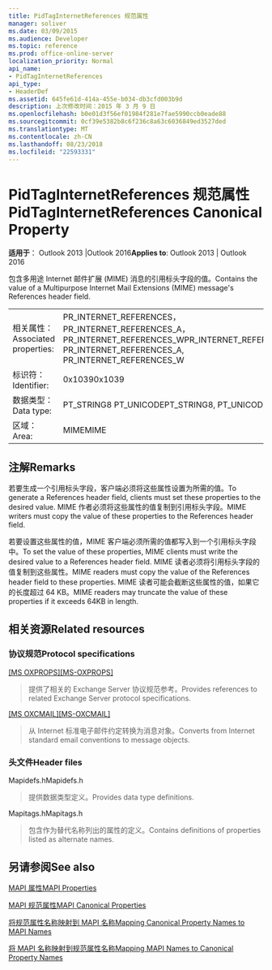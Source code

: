 ```yaml
---
title: PidTagInternetReferences 规范属性
manager: soliver
ms.date: 03/09/2015
ms.audience: Developer
ms.topic: reference
ms.prod: office-online-server
localization_priority: Normal
api_name:
- PidTagInternetReferences
api_type:
- HeaderDef
ms.assetid: 645fe61d-414a-455e-b034-db3cfd003b9d
description: 上次修改时间：2015 年 3 月 9 日
ms.openlocfilehash: b0e01d3f56ef01984f281e7fae5990ccb0eade88
ms.sourcegitcommit: 0cf39e5382b8c6f236c8a63c6036849ed3527ded
ms.translationtype: MT
ms.contentlocale: zh-CN
ms.lasthandoff: 08/23/2018
ms.locfileid: "22593331"
---
```

# <a name="pidtaginternetreferences-canonical-property"></a><span data-ttu-id="3965b-103">PidTagInternetReferences 规范属性</span><span class="sxs-lookup"><span data-stu-id="3965b-103">PidTagInternetReferences Canonical Property</span></span>

  
  
<span data-ttu-id="3965b-104">**适用于**： Outlook 2013 |Outlook 2016</span><span class="sxs-lookup"><span data-stu-id="3965b-104">**Applies to**: Outlook 2013 | Outlook 2016</span></span> 
  
<span data-ttu-id="3965b-105">包含多用途 Internet 邮件扩展 (MIME) 消息的引用标头字段的值。</span><span class="sxs-lookup"><span data-stu-id="3965b-105">Contains the value of a Multipurpose Internet Mail Extensions (MIME) message's References header field.</span></span>
  
|||
|:-----|:-----|
|<span data-ttu-id="3965b-106">相关属性：</span><span class="sxs-lookup"><span data-stu-id="3965b-106">Associated properties:</span></span>  <br/> |<span data-ttu-id="3965b-107">PR_INTERNET_REFERENCES，PR_INTERNET_REFERENCES_A，PR_INTERNET_REFERENCES_W</span><span class="sxs-lookup"><span data-stu-id="3965b-107">PR_INTERNET_REFERENCES, PR_INTERNET_REFERENCES_A, PR_INTERNET_REFERENCES_W</span></span>  <br/> |
|<span data-ttu-id="3965b-108">标识符：</span><span class="sxs-lookup"><span data-stu-id="3965b-108">Identifier:</span></span>  <br/> |<span data-ttu-id="3965b-109">0x1039</span><span class="sxs-lookup"><span data-stu-id="3965b-109">0x1039</span></span>  <br/> |
|<span data-ttu-id="3965b-110">数据类型：</span><span class="sxs-lookup"><span data-stu-id="3965b-110">Data type:</span></span>  <br/> |<span data-ttu-id="3965b-111">PT_STRING8 PT_UNICODE</span><span class="sxs-lookup"><span data-stu-id="3965b-111">PT_STRING8, PT_UNICODE</span></span>  <br/> |
|<span data-ttu-id="3965b-112">区域：</span><span class="sxs-lookup"><span data-stu-id="3965b-112">Area:</span></span>  <br/> |<span data-ttu-id="3965b-113">MIME</span><span class="sxs-lookup"><span data-stu-id="3965b-113">MIME</span></span>  <br/> |
   
## <a name="remarks"></a><span data-ttu-id="3965b-114">注解</span><span class="sxs-lookup"><span data-stu-id="3965b-114">Remarks</span></span>

<span data-ttu-id="3965b-115">若要生成一个引用标头字段，客户端必须将这些属性设置为所需的值。</span><span class="sxs-lookup"><span data-stu-id="3965b-115">To generate a References header field, clients must set these properties to the desired value.</span></span> <span data-ttu-id="3965b-116">MIME 作者必须将这些属性的值复制到引用标头字段。</span><span class="sxs-lookup"><span data-stu-id="3965b-116">MIME writers must copy the value of these properties to the References header field.</span></span>
  
<span data-ttu-id="3965b-117">若要设置这些属性的值，MIME 客户端必须所需的值都写入到一个引用标头字段中。</span><span class="sxs-lookup"><span data-stu-id="3965b-117">To set the value of these properties, MIME clients must write the desired value to a References header field.</span></span> <span data-ttu-id="3965b-118">MIME 读者必须将引用标头字段的值复制到这些属性。</span><span class="sxs-lookup"><span data-stu-id="3965b-118">MIME readers must copy the value of the References header field to these properties.</span></span> <span data-ttu-id="3965b-119">MIME 读者可能会截断这些属性的值，如果它的长度超过 64 KB。</span><span class="sxs-lookup"><span data-stu-id="3965b-119">MIME readers may truncate the value of these properties if it exceeds 64KB in length.</span></span>
  
## <a name="related-resources"></a><span data-ttu-id="3965b-120">相关资源</span><span class="sxs-lookup"><span data-stu-id="3965b-120">Related resources</span></span>

### <a name="protocol-specifications"></a><span data-ttu-id="3965b-121">协议规范</span><span class="sxs-lookup"><span data-stu-id="3965b-121">Protocol specifications</span></span>

<span data-ttu-id="3965b-122">[[MS OXPROPS]](http://msdn.microsoft.com/library/f6ab1613-aefe-447d-a49c-18217230b148%28Office.15%29.aspx)</span><span class="sxs-lookup"><span data-stu-id="3965b-122">[[MS-OXPROPS]](http://msdn.microsoft.com/library/f6ab1613-aefe-447d-a49c-18217230b148%28Office.15%29.aspx)</span></span>
  
> <span data-ttu-id="3965b-123">提供了相关的 Exchange Server 协议规范参考。</span><span class="sxs-lookup"><span data-stu-id="3965b-123">Provides references to related Exchange Server protocol specifications.</span></span>
    
<span data-ttu-id="3965b-124">[[MS OXCMAIL]](http://msdn.microsoft.com/library/b60d48db-183f-4bf5-a908-f584e62cb2d4%28Office.15%29.aspx)</span><span class="sxs-lookup"><span data-stu-id="3965b-124">[[MS-OXCMAIL]](http://msdn.microsoft.com/library/b60d48db-183f-4bf5-a908-f584e62cb2d4%28Office.15%29.aspx)</span></span>
  
> <span data-ttu-id="3965b-125">从 Internet 标准电子邮件约定转换为消息对象。</span><span class="sxs-lookup"><span data-stu-id="3965b-125">Converts from Internet standard email conventions to message objects.</span></span>
    
### <a name="header-files"></a><span data-ttu-id="3965b-126">头文件</span><span class="sxs-lookup"><span data-stu-id="3965b-126">Header files</span></span>

<span data-ttu-id="3965b-127">Mapidefs.h</span><span class="sxs-lookup"><span data-stu-id="3965b-127">Mapidefs.h</span></span>
  
> <span data-ttu-id="3965b-128">提供数据类型定义。</span><span class="sxs-lookup"><span data-stu-id="3965b-128">Provides data type definitions.</span></span>
    
<span data-ttu-id="3965b-129">Mapitags.h</span><span class="sxs-lookup"><span data-stu-id="3965b-129">Mapitags.h</span></span>
  
> <span data-ttu-id="3965b-130">包含作为替代名称列出的属性的定义。</span><span class="sxs-lookup"><span data-stu-id="3965b-130">Contains definitions of properties listed as alternate names.</span></span>
    
## <a name="see-also"></a><span data-ttu-id="3965b-131">另请参阅</span><span class="sxs-lookup"><span data-stu-id="3965b-131">See also</span></span>



[<span data-ttu-id="3965b-132">MAPI 属性</span><span class="sxs-lookup"><span data-stu-id="3965b-132">MAPI Properties</span></span>](mapi-properties.md)
  
[<span data-ttu-id="3965b-133">MAPI 规范属性</span><span class="sxs-lookup"><span data-stu-id="3965b-133">MAPI Canonical Properties</span></span>](mapi-canonical-properties.md)
  
[<span data-ttu-id="3965b-134">将规范属性名称映射到 MAPI 名称</span><span class="sxs-lookup"><span data-stu-id="3965b-134">Mapping Canonical Property Names to MAPI Names</span></span>](mapping-canonical-property-names-to-mapi-names.md)
  
[<span data-ttu-id="3965b-135">将 MAPI 名称映射到规范属性名称</span><span class="sxs-lookup"><span data-stu-id="3965b-135">Mapping MAPI Names to Canonical Property Names</span></span>](mapping-mapi-names-to-canonical-property-names.md)

